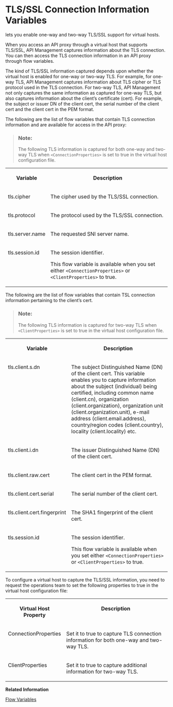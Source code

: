 <!-- loio9326107f768045f39d83a6347edb027a -->

# TLS/SSL Connection Information Variables

lets you enable one-way and two-way TLS/SSL support for virtual hosts.

When you access an API proxy through a virtual host that supports TLS/SSL, API Management captures information about the TLS connection. You can then access the TLS connection information in an API proxy through flow variables.

The kind of TLS/SSL information captured depends upon whether the virtual host is enabled for one-way or two-way TLS. For example, for one-way TLS, API Management captures information about TLS cipher or TLS protocol used in the TLS connection. For two-way TLS, API Management not only captures the same information as captured for one-way TLS, but also captures information about the client’s certificate \(cert\). For example, the subject or issuer DN of the client cert, the serial number of the client cert and the client cert in the PEM format.

The following are the list of flow variables that contain TLS connection information and are available for access in the API proxy:

> ### Note:  
> The following TLS information is captured for both one-way and two-way TLS when `<ConnectionProperties>` is set to true in the virtual host configuration file.


<table>
<tr>
<th valign="top">

Variable

</th>
<th valign="top">

Description

</th>
</tr>
<tr>
<td valign="top">

tls.cipher

</td>
<td valign="top">

The cipher used by the TLS/SSL connection.

</td>
</tr>
<tr>
<td valign="top">

tls.protocol

</td>
<td valign="top">

The protocol used by the TLS/SSL connection.

</td>
</tr>
<tr>
<td valign="top">

tls.server.name

</td>
<td valign="top">

The requested SNI server name.

</td>
</tr>
<tr>
<td valign="top">

tls.session.id

</td>
<td valign="top">

The session identifier.

This flow variable is available when you set either `<ConnectionProperties>` or `<ClientProperties>` to true.

</td>
</tr>
</table>

The following are the list of flow variables that contain TSL connection information pertaining to the client’s cert.

> ### Note:  
> The following TLS information is captured for two-way TLS when `<ClientProperties>` is set to true in the virtual host configuration file.


<table>
<tr>
<th valign="top">

Variable

</th>
<th valign="top">

Description

</th>
</tr>
<tr>
<td valign="top">

tls.client.s.dn

</td>
<td valign="top">

The subject Distinguished Name \(DN\) of the client cert. This variable enables you to capture information about the subject \(individual\) being certified, including common name \(client.cn\), organization \(client.organization\), organization unit \(client.organization.unit\), e-mail address \(client.email.address\), country/region codes \(client.country\), locality \(client.locality\) etc.

</td>
</tr>
<tr>
<td valign="top">

tls.client.i.dn

</td>
<td valign="top">

The issuer Distinguished Name \(DN\) of the client cert.

</td>
</tr>
<tr>
<td valign="top">

tls.client.raw.cert

</td>
<td valign="top">

The client cert in the PEM format.

</td>
</tr>
<tr>
<td valign="top">

tls.client.cert.serial

</td>
<td valign="top">

The serial number of the client cert.

</td>
</tr>
<tr>
<td valign="top">

tls.client.cert.fingerprint

</td>
<td valign="top">

The SHA1 fingerprint of the client cert.

</td>
</tr>
<tr>
<td valign="top">

tls.session.id

</td>
<td valign="top">

The session identifier.

This flow variable is available when you set either `<ConnectionProperties>` or `<ClientProperties>` to true.

</td>
</tr>
</table>

To configure a virtual host to capture the TLS/SSL information, you need to request the operations team to set the following properties to true in the virtual host configuration file:


<table>
<tr>
<th valign="top">

Virtual Host Property

</th>
<th valign="top">

Description

</th>
</tr>
<tr>
<td valign="top">

ConnectionProperties

</td>
<td valign="top">

Set it to true to capture TLS connection information for both one-way and two-way TLS.

</td>
</tr>
<tr>
<td valign="top">

ClientProperties

</td>
<td valign="top">

Set it to true to capture additional information for two-way TLS.

</td>
</tr>
</table>

**Related Information**  


[Flow Variables](flow-variables-47f27da.md "This topic provides information about the flow variables.")

